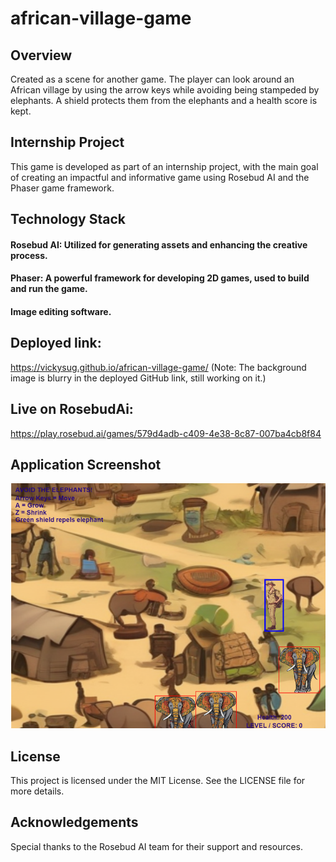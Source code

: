 # african-village-game


## Overview

Created as a scene for another game. The player can look around an African village by using the arrow keys while avoiding being stampeded by elephants. A shield protects them from the elephants and a health score is kept. 


## Internship Project

This game is developed as part of an internship project, with the main goal of creating an impactful and informative game using Rosebud AI and the Phaser game framework. 


## Technology Stack
#### Rosebud AI: Utilized for generating assets and enhancing the creative process.
#### Phaser: A powerful framework for developing 2D games, used to build and run the game.
#### Image editing software.

## Deployed link:

https://vickysug.github.io/african-village-game/  (Note: The background image is blurry in the deployed GitHub link, still working on it.)


## Live on RosebudAi:

https://play.rosebud.ai/games/579d4adb-c409-4e38-8c87-007ba4cb8f84




## Application Screenshot 

![alt text](images/start.screen.png)



## License

This project is licensed under the MIT License. See the LICENSE file for more details.

## Acknowledgements
Special thanks to the Rosebud AI team for their support and resources.


